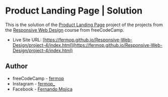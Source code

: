 # Product Landing Page | Solution

This is the solution of the [Product Landing Page](https://product-landing-page.freecodecamp.rocks/) project of the projects from the [Responsive Web Design](https://www.freecodecamp.org/learn/2022/responsive-web-design/) course from freeCodeCamp.

- Live Site URL: [https://fermop.github.io/Responsive-Web-Design/project-4/index.html](https://fermop.github.io/Responsive-Web-Design/project-4/index.html)

## Author

- freeCodeCamp - [fermop](https://www.freecodecamp.org/fermop)
- Instagram - [fermop_](https://www.instagram.com/fermop_/)
- Facebook - [Fernando Mojica](https://www.facebook.com/fernando.mojica.758737/)